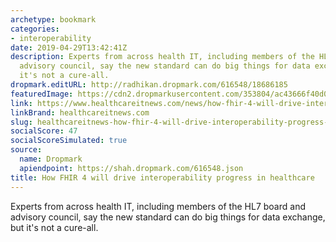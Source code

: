 ```yaml
---
archetype: bookmark
categories:
- interoperability
date: 2019-04-29T13:42:41Z
description: Experts from across health IT, including members of the HL7 board and
  advisory council, say the new standard can do big things for data exchange, but
  it's not a cure-all.
dropmark.editURL: http://radhikan.dropmark.com/616548/18686185
featuredImage: https://cdn2.dropmarkusercontent.com/353804/ac43666f40d0f1597e9d816aae153df3c9fe96db56f2c2712033ff94ea88750e/thumbnail/FHIR4and712.png?Expires=1557430062&Signature=iQF8Ls-udEQDkBoMWdzSR9o7SepbVSrY2qB2HBG8xSk1BrP5e5111Hz-eBGkk1lNASnQDJoasY0yLOvTmHPy2xZeoQZ2lTzz~jzTwj1wbau3wEQapLII4PKDnUEy774V9Dqcjkfc4Y8twzXWg2v09jTXiyDUUm5kMCiXlsfaGHivapw2lyzYQPo1FB4OuwPh308mNj9v1jDfE6Bs9MZFVkrHkHU5P8s3S-2OHxsfs70bBiOP-oLmcGOrBWC3Jy1B5w3oz1oyiNHXc-AbBsE5loFvFoLTgL4KBsOy4aLjs8qyRDNEF8qcT4WEahOdiY50JZjZUPu0hfv8-K81BW10pA__&Key-Pair-Id=APKAITQYWVEN757ZA4KQ
link: https://www.healthcareitnews.com/news/how-fhir-4-will-drive-interoperability-progress-healthcare
linkBrand: healthcareitnews.com
slug: healthcareitnews-how-fhir-4-will-drive-interoperability-progress-in-healthcare
socialScore: 47
socialScoreSimulated: true
source:
  name: Dropmark
  apiendpoint: https://shah.dropmark.com/616548.json
title: How FHIR 4 will drive interoperability progress in healthcare
---
```

Experts from across health IT, including members of the HL7 board and advisory council, say the new standard can do big things for data exchange, but it's not a cure-all.
